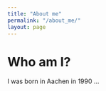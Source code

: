 ```yaml
---
title: "About me"
permalink: "/about_me/"
layout: page
---
```


# Who am I?

I was born in Aachen in 1990 ...
